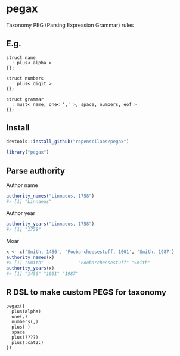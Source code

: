 pegax
=====



Taxonomy PEG (Parsing Expression Grammar) rules

## E.g.

```
struct name
  : plus< alpha >
{};

struct numbers
  : plus< digit >
{};

struct grammar
  : must< name, one< ',' >, space, numbers, eof >
{};
```

## Install


```r
devtools::install_github("ropenscilabs/pegax")
```


```r
library("pegax")
```


## Parse authority

Author name


```r
authority_names("Linnaeus, 1758")
#> [1] "Linnaeus"
```

Author year


```r
authority_years("Linnaeus, 1758")
#> [1] "1758"
```

Moar


```r
x <- c('Smith, 1456', 'Foobarcheesestuff, 1001', 'Smith, 1987')
authority_names(x)
#> [1] "Smith"             "Foobarcheesestuff" "Smith"
authority_years(x)
#> [1] "1456" "1001" "1987"
```

## R DSL to make custom PEGS for taxonomy

```
pegax({
  plus(alpha)
  one(,)
  numbers(,)
  plus(-)
  space
  plus(????)
  plus(:cat2:)
})
```
